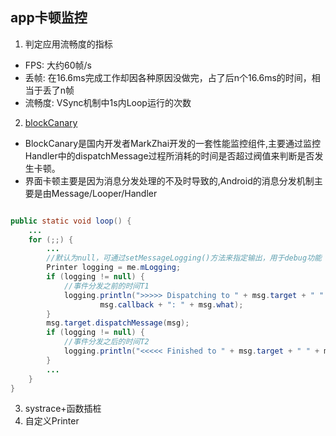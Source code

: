 ## app卡顿监控

1. 判定应用流畅度的指标

* FPS: 大约60帧/s
* 丢帧: 在16.6ms完成工作却因各种原因没做完，占了后n个16.6ms的时间，相当于丢了n帧
* 流畅度: VSync机制中1s内Loop运行的次数


2. [blockCanary](https://www.jianshu.com/p/914520f1ea03)

* BlockCanary是国内开发者MarkZhai开发的一套性能监控组件,主要通过监控Handler中的dispatchMessage过程所消耗的时间是否超过阀值来判断是否发生卡顿。
* 界面卡顿主要是因为消息分发处理的不及时导致的,Android的消息分发机制主要是由Message/Looper/Handler

```java

public static void loop() {
    ...
    for (;;) {
        ...
        //默认为null，可通过setMessageLogging()方法来指定输出，用于debug功能
        Printer logging = me.mLogging;
        if (logging != null) {
            //事件分发之前的时间T1
            logging.println(">>>>> Dispatching to " + msg.target + " " +
                    msg.callback + ": " + msg.what);
        }
        msg.target.dispatchMessage(msg);
        if (logging != null) {
            //事件分发之后的时间T2
            logging.println("<<<<< Finished to " + msg.target + " " + msg.callback);
        }
        ...
    }
}

```

3. systrace+函数插桩
4. 自定义Printer

